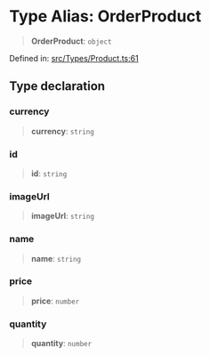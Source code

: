 # Type Alias: OrderProduct

> **OrderProduct**: `object`

Defined in: [src/Types/Product.ts:61](https://github.com/Fokusdotid/bail/blob/cf6cc85134e12081bc635cea02cc0eee74033a81/src/Types/Product.ts#L61)

## Type declaration

### currency

> **currency**: `string`

### id

> **id**: `string`

### imageUrl

> **imageUrl**: `string`

### name

> **name**: `string`

### price

> **price**: `number`

### quantity

> **quantity**: `number`
